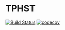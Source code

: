 # TPHST
[![Build Status](https://travis-ci.org/CaddyDz/TPHST.svg?branch=master)](https://travis-ci.org/CaddyDz/TPHST)
[![codecov](https://codecov.io/gh/CaddyDz/TPHST/branch/master/graph/badge.svg)](https://codecov.io/gh/CaddyDz/TPHST)
